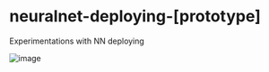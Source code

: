 # neuralnet-deploying-[prototype]
Experimentations with NN deploying

![image](https://user-images.githubusercontent.com/109345462/218848447-3e16ad85-fe13-4cb1-963e-8a0c13250d8f.png)

